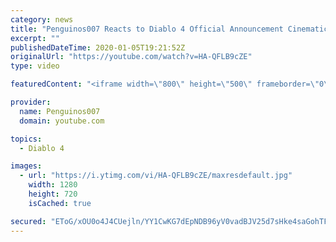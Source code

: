 ```yaml
---
category: news
title: "Penguinos007 Reacts to Diablo 4 Official Announcement Cinematic Trailer (Blizzcon 2019)"
excerpt: ""
publishedDateTime: 2020-01-05T19:21:52Z
originalUrl: "https://youtube.com/watch?v=HA-QFLB9cZE"
type: video

featuredContent: "<iframe width=\"800\" height=\"500\" frameborder=\"0\" src=\"https://www.youtube.com/embed/HA-QFLB9cZE\" allow=\"accelerometer; autoplay; encrypted-media; gyroscope; picture-in-picture\" allowfullscreen></iframe>"

provider:
  name: Penguinos007
  domain: youtube.com

topics:
  - Diablo 4

images:
  - url: "https://i.ytimg.com/vi/HA-QFLB9cZE/maxresdefault.jpg"
    width: 1280
    height: 720
    isCached: true

secured: "EToG/xOU0o4J4CUejln/YY1CwKG7dEpNDB96yV0vadBJV25d7sHke4saGohTFT5UnmSLXJp6M8bX9SVHOsmAvOXRDa4D0WKR93MfJtnIhIz2Y9nNvnZJHkyK6VdV+dgAUn+9nR8NUFgqxN2HPgLAIk5CNQkZ8rqhghFLRVwRygxiJZE7I6kykDFNb6Wfz6yoIl4yRtjoPv7mgN3Rcbllg7JyuJbUZ3OQRMbBV+VFKwxhfT/udFPpWtWDyOqqIu6TAw4BUjg2t14e0qtC3uGVxbsFoPN9pS4g039tqbQv9gJJKiR2ysmP768YtBTePWIfi4+zrlOA249RBhe4lEzKbB1A0JLE9pMyJJqpdO8R9JgB6oZW7MJECePwmw6phqUw7/Ne8R9ToHjM2bUd2/oYtAx4RCSdpDu8BLeC5ldi5wYijXYS8PAzgGgY2FTZak6o;BVHHeEh4vyo6riX8ltLh6g=="
---
```


